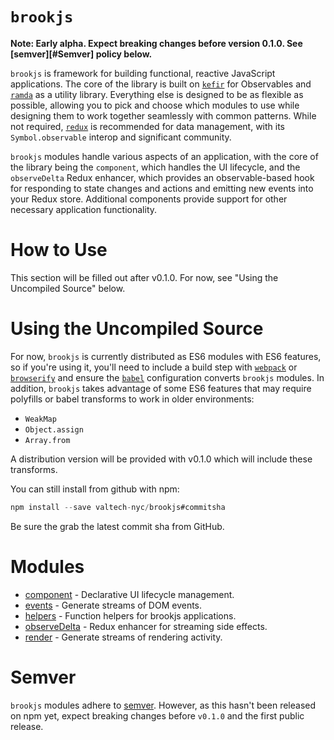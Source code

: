 # `brookjs`

**Note: Early alpha. Expect breaking changes before version 0.1.0. See [semver][#Semver] policy below.**

`brookjs` is framework for building functional, reactive JavaScript applications. The core of the library is built on [`kefir`][kefir] for Observables and [`ramda`][ramda] as a utility library. Everything else is designed to be as flexible as possible, allowing you to pick and choose which modules to use while designing them to work together seamlessly with common patterns. While not required, [`redux`][redux] is recommended for data management, with its `Symbol.observable` interop and significant community.

`brookjs` modules handle various aspects of an application, with the core of the library being the `component`, which handles the UI lifecycle, and the `observeDelta` Redux enhancer, which provides an observable-based hook for responding to state changes and actions and emitting new events into your Redux store. Additional components provide support for other necessary application functionality.

# How to Use

This section will be filled out after v0.1.0. For now, see "Using the Uncompiled Source" below.

# Using the Uncompiled Source

For now, `brookjs` is currently distributed as ES6 modules with ES6 features, so if you're using it, you'll need to include a build step with [`webpack`][webpack] or [`browserify`][browserify] and ensure the [`babel`][babel] configuration converts `brookjs` modules. In addition, `brookjs` takes advantage of some ES6 features that may require polyfills or babel transforms to work in older environments:

* `WeakMap`
* `Object.assign`
* `Array.from`

A distribution version will be provided with v0.1.0 which will include these transforms.

You can still install from github with npm:

```js
npm install --save valtech-nyc/brookjs#commitsha
```

Be sure the grab the latest commit sha from GitHub.

# Modules

* [component][] - Declarative UI lifecycle management.
* [events][] - Generate streams of DOM events.
* [helpers][] - Function helpers for brookjs applications.
* [observeDelta][] - Redux enhancer for streaming side effects.
* [render][] - Generate streams of rendering activity.

# Semver

`brookjs` modules adhere to [semver][]. However, as this hasn't been released on npm yet, expect breaking changes before `v0.1.0` and the first public release.

  [kefir]: http://rpominov.github.io/kefir/
  [ramda]: http://ramdajs.com/
  [redux]: http://redux.js.org/
  [component]: component/README.md
  [events]: events/README.md
  [helpers]: helpers/README.md
  [observeDelta]: observeDelta/README.md
  [render]: render/README.md
  [webpack]: https://webpack.github.io/
  [browserify]: http://browserify.org/
  [babel]: https://babeljs.io/
  [semver]: http://semver.org/
